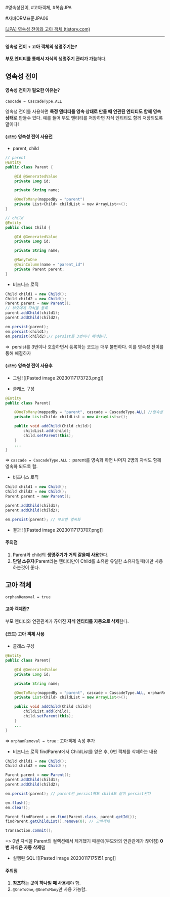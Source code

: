 #영속성전이, #고아객체, #복습JPA

#자바ORM표준JPA06

[[JPA] 영속성 전이와 고아 객체 (tistory.com)](https://blogshine.tistory.com/354)

----

####  영속성 전이 + 고아 객체의 생명주기는?
**부모 엔티티를 통해서 자식의 생명주기 관리가 가능**하다.


## 영속성 전이
#### 영속성 전이가 필요한 이유는?
```
cascade = CascadeType.ALL
```
영속성 전이를 사용하면 **특정 엔티티를 영속 상태로 만들 때 연관된 엔티티도 함께 영속상태**로 만들수 있다. 예를 들어 부모 엔티티를 저장하면 자식 엔티티도 함께 저장되도록 말이다!


####  (코드) 영속성 전이 사용전
- parent, child
```kotlin
// parent
@Entity
public class Parent {

    @Id @GeneratedValue
    private Long id;

    private String name;

    @OneToMany(mappedBy = "parent")
    private List<Child> childList = new ArrayList<>();
}

// child
@Entity
public class Child {

    @Id @GeneratedValue
    private Long id;

    private String name;

    @ManyToOne
    @JoinColumn(name = "parent_id")
    private Parent parent;
}
```


- 비즈니스 로직
```java
Child child1 = new Child();
Child child2 = new Child();
Parent parent = new Parent();
// 부모에게 자식을 등록
parent.addChild(child1);
parent.addChild(child2);

em.persist(parent);
em.persist(child1);
em.persist(child2);// persist를 3번이나 해야한다.
```
=>  persist를 3번이나 호출하면서 등록하는 코드는 매우 불편하다. 이를 영속성 전이를 통해 해결하자


####  (코드) 영속성 전이 사용후
- 그림
![[Pasted image 20230117173723.png]]

- 클래스 구성
```java
@Entity
public class Parent{

	@OneToMany(mappedBy = "parent", cascade = CascadeType.ALL) //영속성 전이 속성(CASCADE)사용
	private List<Child> childList = new ArrayList<>();

	public void addChild(Child child){
		childList.add(child);
		child.setParent(this);
	}
	...
}
```
=> `cascade = CascadeType.ALL` :  parent를 영속화 하면 나머지 2명의 자식도 함께 영속화 되도록 함.

- 비즈니스 로직
```java
Child child1 = new Child();
Child child2 = new Child();
Parent parent = new Parent();

parent.addChild(child1);
parent.addChild(child2);

em.persist(parent); // 부모만 영속화
```

- 결과
![[Pasted image 20230117173707.png]]

####  주의점
1) Parent와 child의 **생명주기가 거의 같을때 사용**한다.
2) **단일 소유자**(Parent라는 엔티티만이 Child를 소유한 유일한 소유자일때)에만 사용하는것이 좋다.


## 고아 객체
```
orphanRemoval = true
```
####  고아 객체란?
부모 엔티티와 연관관계가 끊어진 **자식 엔티티를 자동으로 삭제**한다.

####  (코드) 고아 객체 사용
- 클래스 구성
```java
@Entity
public class Parent{

    @Id @GeneratedValue
    private Long id;

    private String name;

	@OneToMany(mappedBy = "parent", cascade = CascadeType.ALL, orphanRemoval = true) // 추가
	private List<Child> childList = new ArrayList<>();

	public void addChild(Child child){
		childList.add(child);
		child.setParent(this);
	}
	...
}
```
=> `orphanRemoval = true` : 고아객체 속성 추가

- 비즈니스 로직
findParent에서 ChildList를 얻은 후, 0번 객체를 삭제하는 내용
```java
Child child1 = new Child();
Child child2 = new Child();

Parent parent = new Parent();
parent.addChild(child1);
parent.addChild(child2);

em.persist(parent); // parent만 persist해도 child도 같이 persist된다

em.flush();
em.clear();

Parent findParent = em.find(Parent.class, parent.getId());
findParent.getChildList().remove(0); // 고아객체 

transaction.commit();
```
=> 0번 자식을 Parent의 컬렉션에서 제거했기 때문에(부모와의 연관관계가 끊어짐) **0번 자식은 자동 삭제**됌

- 실행된 SQL
![[Pasted image 20230117175151.png]]


####  주의점
1) **참조하는 곳이 하나일 때 사용**해야 함.
2) `@OneToOne`, `@OneToMany`만 사용 가능함.